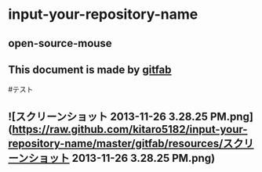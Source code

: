 # input-your-repository-name
## open-source-mouse
This document is made by [gitfab](http://gitfab.org)
---
#テスト

![スクリーンショット 2013-11-26 3.28.25 PM.png](https://raw.github.com/kitaro5182/input-your-repository-name/master/gitfab/resources/スクリーンショット 2013-11-26 3.28.25 PM.png)
---
